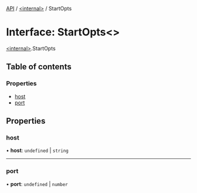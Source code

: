 [API](../README.md) / [\<internal\>](../modules/internal_.md) / StartOpts

# Interface: StartOpts\<\>

[\<internal\>](../modules/internal_.md).StartOpts

## Table of contents

### Properties

- [host](internal_.StartOpts.md#host)
- [port](internal_.StartOpts.md#port)

## Properties

### host

• **host**: `undefined` \| `string`

___

### port

• **port**: `undefined` \| `number`

